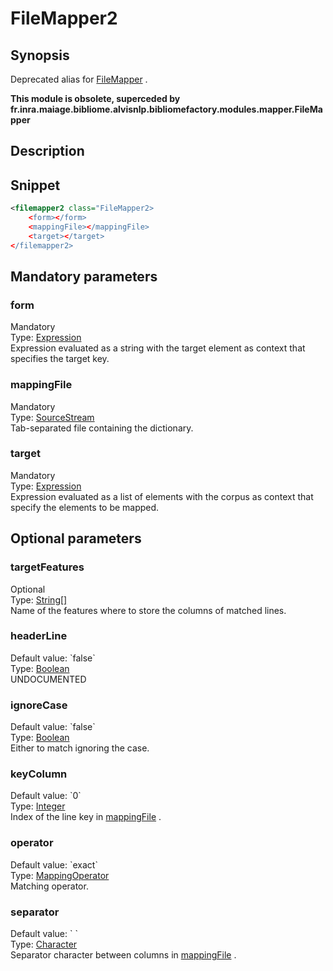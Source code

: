 <h1 class="module">FileMapper2</h1>

## Synopsis

Deprecated alias for <a href="../module/FileMapper" class="module">FileMapper</a> .

**This module is obsolete, superceded by fr.inra.maiage.bibliome.alvisnlp.bibliomefactory.modules.mapper.FileMapper**

## Description

## Snippet



```xml
<filemapper2 class="FileMapper2>
    <form></form>
    <mappingFile></mappingFile>
    <target></target>
</filemapper2>
```

## Mandatory parameters

<h3 id="form" class="param">form</h3>

<div class="param-level param-level-mandatory">Mandatory
</div>
<div class="param-type">Type: <a href="../converter/fr.inra.maiage.bibliome.alvisnlp.core.corpus.expressions.Expression" class="converter">Expression</a>
</div>
Expression evaluated as a string with the target element as context that specifies the target key.

<h3 id="mappingFile" class="param">mappingFile</h3>

<div class="param-level param-level-mandatory">Mandatory
</div>
<div class="param-type">Type: <a href="../converter/fr.inra.maiage.bibliome.util.streams.SourceStream" class="converter">SourceStream</a>
</div>
Tab-separated file containing the dictionary.

<h3 id="target" class="param">target</h3>

<div class="param-level param-level-mandatory">Mandatory
</div>
<div class="param-type">Type: <a href="../converter/fr.inra.maiage.bibliome.alvisnlp.core.corpus.expressions.Expression" class="converter">Expression</a>
</div>
Expression evaluated as a list of elements with the corpus as context that specify the elements to be mapped.

## Optional parameters

<h3 id="targetFeatures" class="param">targetFeatures</h3>

<div class="param-level param-level-optional">Optional
</div>
<div class="param-type">Type: <a href="../converter/java.lang.String%5B%5D" class="converter">String[]</a>
</div>
Name of the features where to store the columns of matched lines.

<h3 id="headerLine" class="param">headerLine</h3>

<div class="param-level param-level-default-value">Default value: `false`
</div>
<div class="param-type">Type: <a href="../converter/java.lang.Boolean" class="converter">Boolean</a>
</div>
UNDOCUMENTED

<h3 id="ignoreCase" class="param">ignoreCase</h3>

<div class="param-level param-level-default-value">Default value: `false`
</div>
<div class="param-type">Type: <a href="../converter/java.lang.Boolean" class="converter">Boolean</a>
</div>
Either to match ignoring the case.

<h3 id="keyColumn" class="param">keyColumn</h3>

<div class="param-level param-level-default-value">Default value: `0`
</div>
<div class="param-type">Type: <a href="../converter/java.lang.Integer" class="converter">Integer</a>
</div>
Index of the line key in <a href="#mappingFile" class="param">mappingFile</a> .

<h3 id="operator" class="param">operator</h3>

<div class="param-level param-level-default-value">Default value: `exact`
</div>
<div class="param-type">Type: <a href="../converter/fr.inra.maiage.bibliome.alvisnlp.bibliomefactory.modules.mapper.MappingOperator" class="converter">MappingOperator</a>
</div>
Matching operator.

<h3 id="separator" class="param">separator</h3>

<div class="param-level param-level-default-value">Default value: `	`
</div>
<div class="param-type">Type: <a href="../converter/java.lang.Character" class="converter">Character</a>
</div>
Separator character between columns in <a href="#mappingFile" class="param">mappingFile</a> .


